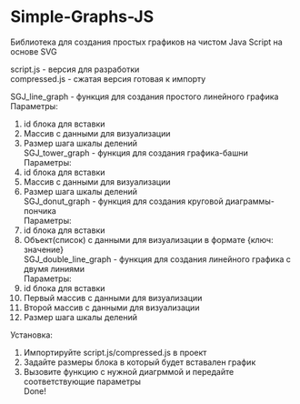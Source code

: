 # Simple-Graphs-JS
Библиотека для создания простых графиков на чистом Java Script на основе SVG  
  
script.js - версия для разработки  
compressed.js - сжатая версия готовая к импорту  
  
SGJ_line_graph - функция для создания простого линейного графика  
Параметры:  
1) id блока для вставки  
2) Массив с данными для визуализации  
3) Размер шага шкалы делений  
SGJ_tower_graph - функция для создания графика-башни  
Параметры:  
1) id блока для вставки  
2) Массив с данными для визуализации  
3) Размер шага шкалы делений  
SGJ_donut_graph - функция для создания круговой диаграммы-пончика  
Параметры:  
1) id блока для вставки  
2) Объект(список) с данными для визуализации в формате {ключ: значение}    
SGJ_double_line_graph - функция для создания линейного графика с двумя линиями  
Параметры:  
1) id блока для вставки  
2) Первый массив с данными для визуализации  
3) Второй массив с данными для визуализации  
3) Размер шага шкалы делений  
  
Установка:  
1) Импортируйте script.js/compressed.js в проект  
2) Задайте размеры блока в который будет вставален график  
3) Вызовите функцию с нужной диагрммой и передайте соответствующие параметры  
Done!
